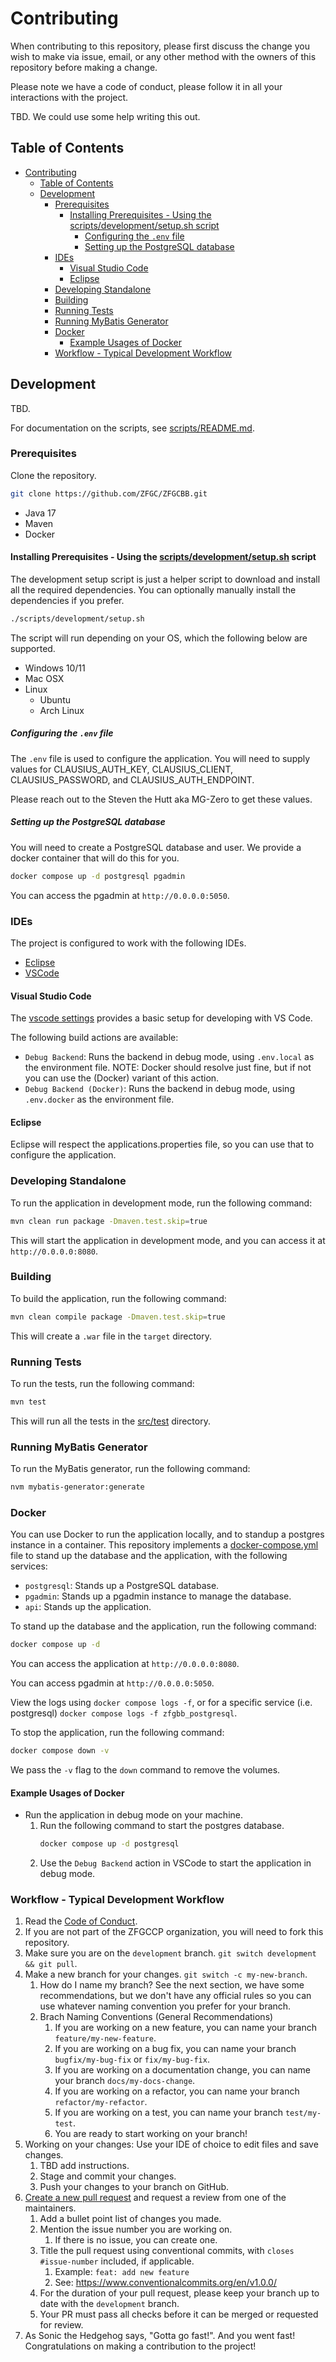 # Contributing

When contributing to this repository, please first discuss the change you wish to make via issue,
email, or any other method with the owners of this repository before making a change.

Please note we have a code of conduct, please follow it in all your interactions with the project.

TBD. We could use some help writing this out.

## Table of Contents

- [Contributing](#contributing)
  - [Table of Contents](#table-of-contents)
  - [Development](#development)
    - [Prerequisites](#prerequisites)
      - [Installing Prerequisites - Using the scripts/development/setup.sh script](#installing-prerequisites---using-the-scriptsdevelopmentsetupsh-script)
        - [Configuring the `.env` file](#configuring-the-env-file)
        - [Setting up the PostgreSQL database](#setting-up-the-postgresql-database)
    - [IDEs](#ides)
      - [Visual Studio Code](#visual-studio-code)
      - [Eclipse](#eclipse)
    - [Developing Standalone](#developing-standalone)
    - [Building](#building)
    - [Running Tests](#running-tests)
    - [Running MyBatis Generator](#running-mybatis-generator)
    - [Docker](#docker)
      - [Example Usages of Docker](#example-usages-of-docker)
    - [Workflow - Typical Development Workflow](#workflow---typical-development-workflow)

## Development

TBD.

For documentation on the scripts, see [scripts/README.md](./scripts/README.md).

### Prerequisites

Clone the repository.

```bash
git clone https://github.com/ZFGC/ZFGCBB.git
```

- Java 17
- Maven
- Docker

#### Installing Prerequisites - Using the [scripts/development/setup.sh](./scripts/development/setup.sh) script

The development setup script is just a helper script to download and install all the required dependencies. You can optionally manually install the dependencies if you prefer.

```bash
./scripts/development/setup.sh
```

The script will run depending on your OS, which the following below are supported.

- Windows 10/11
- Mac OSX
- Linux
  - Ubuntu
  - Arch Linux

##### Configuring the `.env` file

The `.env` file is used to configure the application. You will need to supply values for CLAUSIUS_AUTH_KEY, CLAUSIUS_CLIENT, CLAUSIUS_PASSWORD, and CLAUSIUS_AUTH_ENDPOINT.

Please reach out to the Steven the Hutt aka MG-Zero to get these values.

##### Setting up the PostgreSQL database

You will need to create a PostgreSQL database and user. We provide a docker container that will do this for you.

```bash
docker compose up -d postgresql pgadmin
```

You can access the pgadmin at `http://0.0.0.0:5050`.

### IDEs

The project is configured to work with the following IDEs.

- [Eclipse](https://www.eclipse.org/)
- [VSCode](https://code.visualstudio.com/)

#### Visual Studio Code

The [vscode settings](./.vscode/settings.json) provides a basic setup for developing with VS Code.

The following build actions are available:

- `Debug Backend`: Runs the backend in debug mode, using `.env.local` as the environment file. NOTE: Docker should resolve just fine, but if not you can use the (Docker) variant of this action.
- `Debug Backend (Docker)`: Runs the backend in debug mode, using `.env.docker` as the environment file.

#### Eclipse

Eclipse will respect the applications.properties file, so you can use that to configure the application.

### Developing Standalone

To run the application in development mode, run the following command:

```bash
mvn clean run package -Dmaven.test.skip=true
```

This will start the application in development mode, and you can access it at `http://0.0.0.0:8080`.

### Building

To build the application, run the following command:

```bash
mvn clean compile package -Dmaven.test.skip=true
```

This will create a `.war` file in the `target` directory.

### Running Tests

To run the tests, run the following command:

```bash
mvn test
```

This will run all the tests in the [src/test](src/test) directory.

### Running MyBatis Generator

To run the MyBatis generator, run the following command:

```bash
nvm mybatis-generator:generate
```

### Docker

You can use Docker to run the application locally, and to standup a postgres instance in a container. This repository implements a [docker-compose.yml](./docker-compose.yml) file to stand up the database and the application, with the following services:

- `postgresql`: Stands up a PostgreSQL database.
- `pgadmin`: Stands up a pgadmin instance to manage the database.
- `api`: Stands up the application.

To stand up the database and the application, run the following command:

```bash
docker compose up -d
```

You can access the application at `http://0.0.0.0:8080`.

You can access pgadmin at `http://0.0.0.0:5050`.

View the logs using `docker compose logs -f`, or for a specific service (i.e. postgresql) `docker compose logs -f zfgbb_postgresql`.

To stop the application, run the following command:

```bash
docker compose down -v
```

We pass the `-v` flag to the `down` command to remove the volumes.

#### Example Usages of Docker

- Run the application in debug mode on your machine.
  1. Run the following command to start the postgres database.
     ```bash
     docker compose up -d postgresql
     ```
  2. Use the `Debug Backend` action in VSCode to start the application in debug mode.

### Workflow - Typical Development Workflow

1. Read the [Code of Conduct](CODE_OF_CONDUCT.md).
2. If you are not part of the ZFGCCP organization, you will need to fork this repository.
3. Make sure you are on the `development` branch. `git switch development && git pull`.
4. Make a new branch for your changes. `git switch -c my-new-branch`.
   1. How do I name my branch? See the next section, we have some recommendations, but we don't have any official rules so you can use whatever naming convention you prefer for your branch.
   2. Brach Naming Conventions (General Recommendations)
      1. If you are working on a new feature, you can name your branch `feature/my-new-feature`.
      2. If you are working on a bug fix, you can name your branch `bugfix/my-bug-fix` or `fix/my-bug-fix`.
      3. If you are working on a documentation change, you can name your branch `docs/my-docs-change`.
      4. If you are working on a refactor, you can name your branch `refactor/my-refactor`.
      5. If you are working on a test, you can name your branch `test/my-test`.
      6. You are ready to start working on your branch!
5. Working on your changes: Use your IDE of choice to edit files and save changes.
   1. TBD add instructions.
   5. Stage and commit your changes.
   6. Push your changes to your branch on GitHub.
6. [Create a new pull request](https://github.com/ZFGCCP/ZFGCBB-React/compare) and request a review from one of the maintainers.
   1. Add a bullet point list of changes you made.
   2. Mention the issue number you are working on.
      1. If there is no issue, you can create one.
   3. Title the pull request using conventional commits, with `closes #issue-number` included, if applicable.
      1. Example: `feat: add new feature`
      2. See: <https://www.conventionalcommits.org/en/v1.0.0/>
   4. For the duration of your pull request, please keep your branch up to date with the `development` branch.
   5. Your PR must pass all checks before it can be merged or requested for review.
7. As Sonic the Hedgehog says, "Gotta go fast!". And you went fast! Congratulations on making a contribution to the project!
